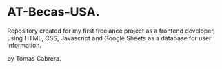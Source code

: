 # AT-Becas-USA. 
Repository created for my first freelance project as a frontend developer, using HTML, CSS, Javascript and Google Sheets as a database for user information.
 
by Tomas Cabrera. 
   
